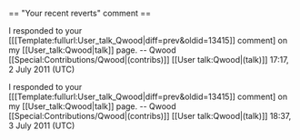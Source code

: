 == "Your recent reverts" comment ==

I responded to your [[[Template:fullurl:User_talk_Qwood|diff=prev&oldid=13415]] comment] on my [[User_talk:Qwood|talk]] page. -- Qwood [[Special:Contributions/Qwood|(contribs)]] [[User talk:Qwood|(talk)]] 17:17, 2 July 2011 (UTC)

I responded to your [[[Template:fullurl:User_talk_Qwood|diff=prev&oldid=13415]] comment] on my [[User_talk:Qwood|talk]] page. -- Qwood [[Special:Contributions/Qwood|(contribs)]] [[User talk:Qwood|(talk)]] 18:37, 3 July 2011 (UTC)
